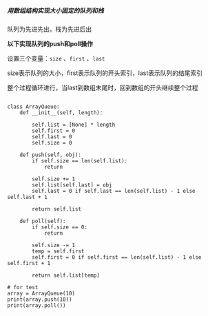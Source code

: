 #####  用数组结构实现大小固定的队列和栈

队列为先进先出，栈为先进后出

**以下实现队列的push和poll操作**

设置三个变量：`size` 、` first ` 、`last`

size表示队列的大小，first表示队列的开头索引，last表示队列的结尾索引

整个过程循环进行，当last到数组末尾时，回到数组的开头继续整个过程


```pyhton

class ArrayQueue:
    def __init__(self, length):

        self.list = [None] * length
        self.first = 0
        self.last = 0
        self.size = 0

    def push(self, obj):
        if self.size == len(self.list):
            return

        self.size += 1
        self.list[self.last] = obj
        self.last = 0 if self.last == len(self.list) - 1 else self.last + 1

        return self.list

    def poll(self):
        if self.size == 0:
            return

        self.size -= 1
        temp = self.first
        self.first = 0 if self.first == len(self.list) - 1 else self.first + 1

        return self.list[temp]

# for test
array = ArrayQueue(10)
print(array.push(10))
print(array.poll())


```
